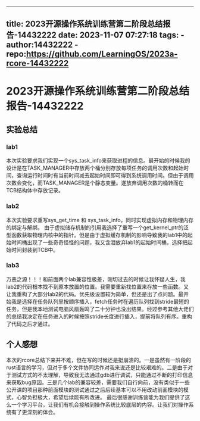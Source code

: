 
---
title: 2023开源操作系统训练营第二阶段总结报告-14432222
date: 2023-11-07 07:27:18
tags:
    - author:14432222
    - repo:https://github.com/LearningOS/2023a-rcore-14432222
---

# 2023开源操作系统训练营第二阶段总结报告-14432222

## 实验总结

### lab1 
本次实验要求我们实现一个sys_task_info来获取进程的信息。最开始的时候我的设计是在TASK_MANAGER中存放两个桶分别存放每项任务的调用次数和起始时间，查询运行时间时有当前时间减去起始时间即可得到系统调用时间。但由于调用次数会变化，而TASK_MANAGER是个静态变量。遂放弃调用次数的桶转而在TCB结构体中存放记录。

### lab2
本次实验要求重写sys_get_time 和 sys_task_info，同时实现虚拟内存和物理内存的绑定与解绑。
由于虚拟储存机制的引用我选择了重写一个get_kernel_ptr的泛型函数获取物理内核中的指针。但是由于虚拟缓存机制的影响导致我的lab1中的起始时间桶出现了一些奇奇怪怪的问题，我又含泪放弃lab1的起始时间桶，选择把起始时间封装到TCB中。

### lab3 
万恶之源！！！和前面两个lab兼容性极差，刚切过去的时候让我怀疑人生，我lab2的代码根本找不到原本放置的位置。我需要重新找位置来存放一些函数。又让我重构了大部分lab2的代码。优先级设置较为简单，但还是出了点问题。最开始我是选择在任务队列里按顺序插入，fetch任务时在遍历队列找到stride最短的任务，但是我本地测试电脑风扇轰鸣了二十分钟也没出结果。经过参考其他大佬们的总结我决定在任务进入的时候按照stride长度进行插入，提前将队列有序。重构了代码之后才通过。

## 个人感想
本次的rcore总结下来并不难，但在写的时候还是挺崩溃的。一是虽然有一阶段的rust语言的学习，但对于多个文件协同运作对我来说还是比较艰难的。二是由于对于测试方式的不太理解，导致我无法通过gdb进行调试，只能通过不断的打印信息来获取bug原因。三是几个lab的兼容较差，需要我们自行向前，没有类似于一些公开课的项目那种前面模块的测试通过之后后续基本可以不用改动前面模块的模式，心智负担极大，希望后续能有所改进。
最后很感谢训练营能为我们提供了这么一个学习平台，让我们有机会接触到操作系统比较底层的内容。让我们对操作系统有了更深刻的体会。


